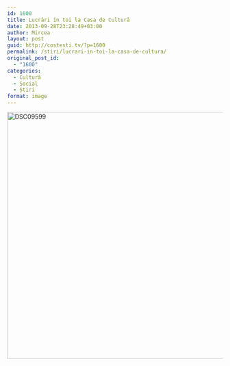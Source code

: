 ```yaml
---
id: 1600
title: Lucrări în toi la Casa de Cultură
date: 2013-09-28T23:28:49+03:00
author: Mircea
layout: post
guid: http://costesti.tv/?p=1600
permalink: /stiri/lucrari-in-toi-la-casa-de-cultura/
original_post_id:
  - "1600"
categories:
  - Cultură
  - Social
  - Știri
format: image
---
```

[<img alt="DSC09599" class="alignleft size-large wp-image-1601" height="576" src="http://costestean.files.wordpress.com/2013/09/dsc09599.jpg?w=1024&#038;h=576" width="1024" />](https://www.facebook.com/media/set/?set=a.542001372539393.1073741838.350616745011191&type=3&uploaded=10)